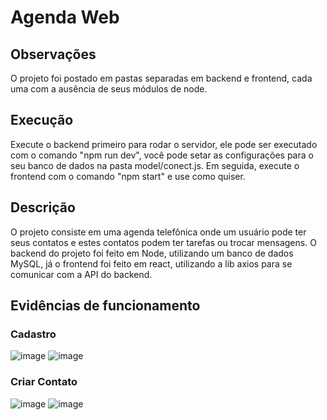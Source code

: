# Agenda Web

## Observações
O projeto foi postado em pastas separadas em backend e frontend, cada uma com a ausência de seus módulos de node.

## Execução
Execute o backend primeiro para rodar o servidor, ele pode ser executado com o comando "npm run dev", você pode setar as configurações para o seu banco de dados na pasta model/conect.js.
Em seguida, execute o frontend com o comando "npm start" e use como quiser.

## Descrição
O projeto consiste em uma agenda telefônica onde um usuário pode ter seus contatos e estes contatos podem ter tarefas ou trocar mensagens. O backend do projeto foi feito em Node, utilizando um banco de dados MySQL, já o frontend foi feito em react, utilizando a lib axios para se comunicar com a API do backend.

## Evidências de funcionamento

### Cadastro

![image](https://github.com/Nelson1Aguiar/webAgenda-React_Node/assets/132019512/b066c57b-4d19-4e9a-b562-b26d452e0229)
![image](https://github.com/Nelson1Aguiar/webAgenda-React_Node/assets/132019512/4836d3df-6df7-4822-b176-163c7358e3d9)

### Criar Contato

![image](https://github.com/Nelson1Aguiar/webAgenda-React_Node/assets/132019512/6262b1dc-17c3-439a-92b9-70d5cc45f38b)
![image](https://github.com/Nelson1Aguiar/webAgenda-React_Node/assets/132019512/2b9b9a97-4b7e-43d0-8bd5-6d53a59e7261)


